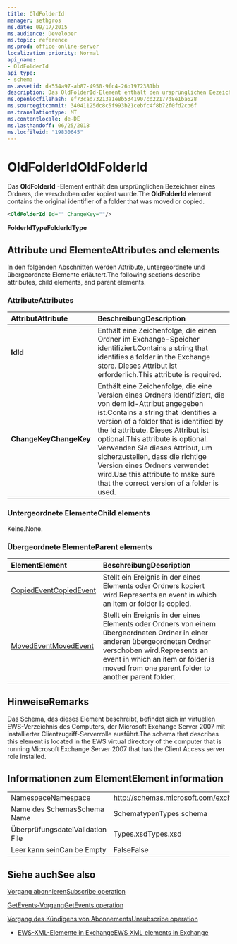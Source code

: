 ```yaml
---
title: OldFolderId
manager: sethgros
ms.date: 09/17/2015
ms.audience: Developer
ms.topic: reference
ms.prod: office-online-server
localization_priority: Normal
api_name:
- OldFolderId
api_type:
- schema
ms.assetid: da554a97-ab87-4950-9fc4-26b1972381bb
description: Das OldFolderId-Element enthält den ursprünglichen Bezeichner eines Ordners, die verschoben oder kopiert wurde.
ms.openlocfilehash: ef73cad73213a1e8b5341907cd22177d8e1ba628
ms.sourcegitcommit: 34041125dc8c5f993b21cebfc4f8b72f0fd2cb6f
ms.translationtype: MT
ms.contentlocale: de-DE
ms.lasthandoff: 06/25/2018
ms.locfileid: "19830645"
---
```

# <a name="oldfolderid"></a><span data-ttu-id="13139-103">OldFolderId</span><span class="sxs-lookup"><span data-stu-id="13139-103">OldFolderId</span></span>

<span data-ttu-id="13139-104">Das **OldFolderId** -Element enthält den ursprünglichen Bezeichner eines Ordners, die verschoben oder kopiert wurde.</span><span class="sxs-lookup"><span data-stu-id="13139-104">The **OldFolderId** element contains the original identifier of a folder that was moved or copied.</span></span> 
  
```xml
<OldFolderId Id="" ChangeKey=""/>
```

 <span data-ttu-id="13139-105">**FolderIdType**</span><span class="sxs-lookup"><span data-stu-id="13139-105">**FolderIdType**</span></span>
## <a name="attributes-and-elements"></a><span data-ttu-id="13139-106">Attribute und Elemente</span><span class="sxs-lookup"><span data-stu-id="13139-106">Attributes and elements</span></span>

<span data-ttu-id="13139-107">In den folgenden Abschnitten werden Attribute, untergeordnete und übergeordnete Elemente erläutert.</span><span class="sxs-lookup"><span data-stu-id="13139-107">The following sections describe attributes, child elements, and parent elements.</span></span>
  
### <a name="attributes"></a><span data-ttu-id="13139-108">Attribute</span><span class="sxs-lookup"><span data-stu-id="13139-108">Attributes</span></span>

|<span data-ttu-id="13139-109">**Attribut**</span><span class="sxs-lookup"><span data-stu-id="13139-109">**Attribute**</span></span>|<span data-ttu-id="13139-110">**Beschreibung**</span><span class="sxs-lookup"><span data-stu-id="13139-110">**Description**</span></span>|
|:-----|:-----|
|<span data-ttu-id="13139-111">**Id**</span><span class="sxs-lookup"><span data-stu-id="13139-111">**Id**</span></span> <br/> |<span data-ttu-id="13139-112">Enthält eine Zeichenfolge, die einen Ordner im Exchange-Speicher identifiziert.</span><span class="sxs-lookup"><span data-stu-id="13139-112">Contains a string that identifies a folder in the Exchange store.</span></span> <span data-ttu-id="13139-113">Dieses Attribut ist erforderlich.</span><span class="sxs-lookup"><span data-stu-id="13139-113">This attribute is required.</span></span>  <br/> |
|<span data-ttu-id="13139-114">**ChangeKey**</span><span class="sxs-lookup"><span data-stu-id="13139-114">**ChangeKey**</span></span> <br/> |<span data-ttu-id="13139-115">Enthält eine Zeichenfolge, die eine Version eines Ordners identifiziert, die von dem Id-Attribut angegeben ist.</span><span class="sxs-lookup"><span data-stu-id="13139-115">Contains a string that identifies a version of a folder that is identified by the Id attribute.</span></span> <span data-ttu-id="13139-116">Dieses Attribut ist optional.</span><span class="sxs-lookup"><span data-stu-id="13139-116">This attribute is optional.</span></span> <span data-ttu-id="13139-117">Verwenden Sie dieses Attribut, um sicherzustellen, dass die richtige Version eines Ordners verwendet wird.</span><span class="sxs-lookup"><span data-stu-id="13139-117">Use this attribute to make sure that the correct version of a folder is used.</span></span>  <br/> |
   
### <a name="child-elements"></a><span data-ttu-id="13139-118">Untergeordnete Elemente</span><span class="sxs-lookup"><span data-stu-id="13139-118">Child elements</span></span>

<span data-ttu-id="13139-119">Keine.</span><span class="sxs-lookup"><span data-stu-id="13139-119">None.</span></span>
  
### <a name="parent-elements"></a><span data-ttu-id="13139-120">Übergeordnete Elemente</span><span class="sxs-lookup"><span data-stu-id="13139-120">Parent elements</span></span>

|<span data-ttu-id="13139-121">**Element**</span><span class="sxs-lookup"><span data-stu-id="13139-121">**Element**</span></span>|<span data-ttu-id="13139-122">**Beschreibung**</span><span class="sxs-lookup"><span data-stu-id="13139-122">**Description**</span></span>|
|:-----|:-----|
|[<span data-ttu-id="13139-123">CopiedEvent</span><span class="sxs-lookup"><span data-stu-id="13139-123">CopiedEvent</span></span>](copiedevent.md) <br/> |<span data-ttu-id="13139-124">Stellt ein Ereignis in der eines Elements oder Ordners kopiert wird.</span><span class="sxs-lookup"><span data-stu-id="13139-124">Represents an event in which an item or folder is copied.</span></span>  <br/> |
|[<span data-ttu-id="13139-125">MovedEvent</span><span class="sxs-lookup"><span data-stu-id="13139-125">MovedEvent</span></span>](movedevent.md) <br/> |<span data-ttu-id="13139-126">Stellt ein Ereignis in der eines Elements oder Ordners von einem übergeordneten Ordner in einer anderen übergeordneten Ordner verschoben wird.</span><span class="sxs-lookup"><span data-stu-id="13139-126">Represents an event in which an item or folder is moved from one parent folder to another parent folder.</span></span>  <br/> |
   
## <a name="remarks"></a><span data-ttu-id="13139-127">Hinweise</span><span class="sxs-lookup"><span data-stu-id="13139-127">Remarks</span></span>

<span data-ttu-id="13139-128">Das Schema, das dieses Element beschreibt, befindet sich im virtuellen EWS-Verzeichnis des Computers, der Microsoft Exchange Server 2007 mit installierter Clientzugriff-Serverrolle ausführt.</span><span class="sxs-lookup"><span data-stu-id="13139-128">The schema that describes this element is located in the EWS virtual directory of the computer that is running Microsoft Exchange Server 2007 that has the Client Access server role installed.</span></span>
  
## <a name="element-information"></a><span data-ttu-id="13139-129">Informationen zum Element</span><span class="sxs-lookup"><span data-stu-id="13139-129">Element information</span></span>

|||
|:-----|:-----|
|<span data-ttu-id="13139-130">Namespace</span><span class="sxs-lookup"><span data-stu-id="13139-130">Namespace</span></span>  <br/> |http://schemas.microsoft.com/exchange/services/2006/types  <br/> |
|<span data-ttu-id="13139-131">Name des Schemas</span><span class="sxs-lookup"><span data-stu-id="13139-131">Schema Name</span></span>  <br/> |<span data-ttu-id="13139-132">Schematypen</span><span class="sxs-lookup"><span data-stu-id="13139-132">Types schema</span></span>  <br/> |
|<span data-ttu-id="13139-133">Überprüfungsdatei</span><span class="sxs-lookup"><span data-stu-id="13139-133">Validation File</span></span>  <br/> |<span data-ttu-id="13139-134">Types.xsd</span><span class="sxs-lookup"><span data-stu-id="13139-134">Types.xsd</span></span>  <br/> |
|<span data-ttu-id="13139-135">Leer kann sein</span><span class="sxs-lookup"><span data-stu-id="13139-135">Can be Empty</span></span>  <br/> |<span data-ttu-id="13139-136">False</span><span class="sxs-lookup"><span data-stu-id="13139-136">False</span></span>  <br/> |
   
## <a name="see-also"></a><span data-ttu-id="13139-137">Siehe auch</span><span class="sxs-lookup"><span data-stu-id="13139-137">See also</span></span>



[<span data-ttu-id="13139-138">Vorgang abonnieren</span><span class="sxs-lookup"><span data-stu-id="13139-138">Subscribe operation</span></span>](subscribe-operation.md)
  
[<span data-ttu-id="13139-139">GetEvents-Vorgang</span><span class="sxs-lookup"><span data-stu-id="13139-139">GetEvents operation</span></span>](getevents-operation.md)
  
[<span data-ttu-id="13139-140">Vorgang des Kündigens von Abonnements</span><span class="sxs-lookup"><span data-stu-id="13139-140">Unsubscribe operation</span></span>](unsubscribe-operation.md)


- [<span data-ttu-id="13139-141">EWS-XML-Elemente in Exchange</span><span class="sxs-lookup"><span data-stu-id="13139-141">EWS XML elements in Exchange</span></span>](ews-xml-elements-in-exchange.md)

